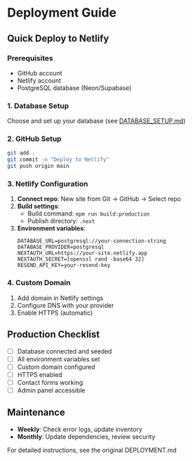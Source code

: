 # Deployment Guide

## Quick Deploy to Netlify

### Prerequisites
- GitHub account
- Netlify account
- PostgreSQL database (Neon/Supabase)

### 1. Database Setup
Choose and set up your database (see [DATABASE_SETUP.md](./DATABASE_SETUP.md))

### 2. GitHub Setup
```bash
git add .
git commit -m "Deploy to Netlify"
git push origin main
```

### 3. Netlify Configuration
1. **Connect repo**: New site from Git → GitHub → Select repo
2. **Build settings**:
   - Build command: `npm run build:production`
   - Publish directory: `.next`
3. **Environment variables**:
   ```
   DATABASE_URL=postgresql://your-connection-string
   DATABASE_PROVIDER=postgresql
   NEXTAUTH_URL=https://your-site.netlify.app
   NEXTAUTH_SECRET=[openssl rand -base64 32]
   RESEND_API_KEY=your-resend-key
   ```

### 4. Custom Domain
1. Add domain in Netlify settings
2. Configure DNS with your provider
3. Enable HTTPS (automatic)

## Production Checklist
- [ ] Database connected and seeded
- [ ] All environment variables set
- [ ] Custom domain configured
- [ ] HTTPS enabled
- [ ] Contact forms working
- [ ] Admin panel accessible

## Maintenance
- **Weekly**: Check error logs, update inventory
- **Monthly**: Update dependencies, review security

For detailed instructions, see the original DEPLOYMENT.md